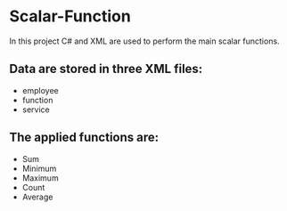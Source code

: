 # Scalar-Function
In this project C# and XML are used to perform the main scalar functions.  
## Data are stored in three XML files:
* employee
* function
* service
## The applied functions are:
* Sum
* Minimum
* Maximum
* Count
* Average
